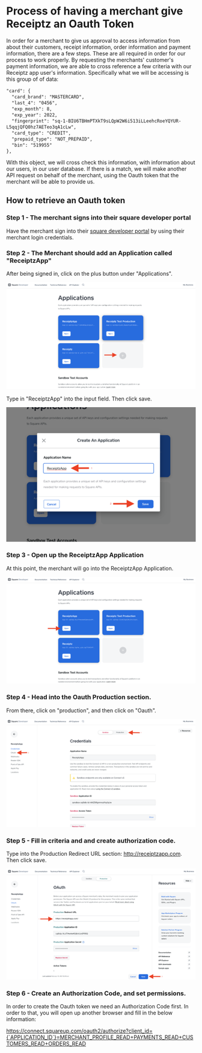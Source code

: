 # Process of having a merchant give Receiptz an Oauth Token

In order for a merchant to give us approval to access information from about their customers, receipt information, order information and payment information, there are a few steps. These are all required in order for our process to work properly. By requesting the merchants' customer's payment information, we are able to cross reference a few criteria with our Receiptz app user's information. Specifically what we will be accessing is this group of of data:

```
"card": {
  "card_brand": "MASTERCARD",
  "last_4": "0456",
  "exp_month": 8,
  "exp_year": 2022,
  "fingerprint": "sq-1-BIU6TBHmPTXkT9sLQpW2W6i513iLLeehcRoeYQYUR-L5qqjQFQ0hz7AETeo3qA1cLw",
  "card_type": "CREDIT",
  "prepaid_type": "NOT_PREPAID",
  "bin": "519955"
},
```

With this object, we will cross check this information, with information about our users, in our user database. If there is a match, we will make another API request on behalf of the merchant, using the Oauth token that the merchant will be able to provide us.

## How to retrieve an Oauth token

### Step 1 - The merchant signs into their square developer portal

Have the merchant sign into their [square developer portal](https://squareup.com/login?app=developer&return_to=https://developer.squareup.com/apps) by using their merchant login credentials.

### Step 2 - The Merchant should add an Application called "ReceiptzApp"

After being signed in, click on the plus button under "Applications".

![Oauth1](./assets/Oauth1.png)

Type in "ReceiptzApp" into the input field. Then click save.

![Oauth2](./assets/Oauth2.png)

### Step 3 - Open up the ReceiptzApp Application

At this point, the merchant will go into the ReceiptzApp Application.

![Oauth3](./assets/Oauth3.png)

### Step 4 - Head into the Oauth Production section.

From there, click on "production", and then click on "Oauth".

![Oauth4](./assets/Oauth4.png)

### Step 5 - Fill in criteria and and create authorization code.

Type into the Production Redirect URL section: http://receiptzapp.com. Then click save.

![Oauth5](./assets/Oauth5.png)

### Step 6 - Create an Authorization Code, and set permissions.

In order to create the Oauth token we need an Authorization Code first. In order to that, you will open up another browser and fill in the below information:

https://connect.squareup.com/oauth2/authorize?client_id={`APPLICATION_ID`}=MERCHANT_PROFILE_READ+PAYMENTS_READ+CUSTOMERS_READ+ORDERS_READ

